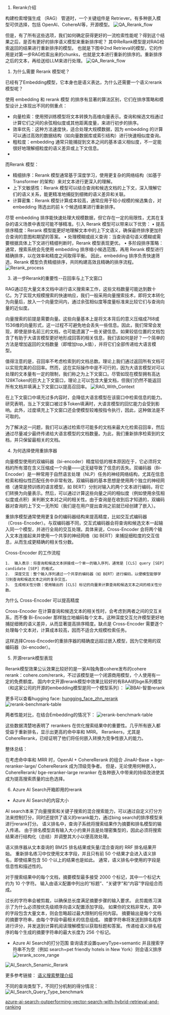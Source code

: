 1. Rerank介绍

构建检索增强生成 （RAG） 管道时，一个关键组件是 Retriever。有多种嵌入模型可供选择，包括 OpenAI、CohereAI等，开源模型。
![QA_Rerank_flow](./Rerank:RAG中Retrieval中的重要一步_20241118/rerank-process-steps.png)

但是，有了所有这些选项，我们如何确定获得更好的一流检索性能呢？得到这个结果之后，是否有更好的排序语义模型来重新排序呢？
其中ReRank模型是对RAG检索返回的结果进行重新排序的模型。
也就是下图中2nd Retrieval的模型，它的作用是对第一步RAG检索出来的chunks，也就是文本进行重新的排序的。重新排序之后的文本，再给送给LLM来进行处理。
![QA_Rerank_flow](./Rerank:RAG中Retrieval中的重要一步_20241118/QA_Rerank_flow.png)

1. 为什么需要 Rerank 模型呢？

已经有了Embedding模型，它本身也是语义表达，为什么还需要一个语义rerank模型呢？

使用 embedding 和 rerank 模型 的排序有显著的算法区别，它们在排序策略和模型设计上体现出不同的侧重点：

- 	向量检索：使用预训练模型将文本转换为高维向量表示。查询和候选文档通过计算它们之间的余弦相似度或其他距离度量，来进行初步的排序。
- 	效率优先：这种方法速度快，适合处理大规模数据，因为 embedding 的计算可以通过高效的数据结构（如向量数据库或索引结构）进行快速相似度查询。
-   粗粒度：embedding 通常只能捕捉到文本之间的基本语义相似度，不一定能很好地理解细粒度的语义差异或上下文信息。
-   

而Rerank 模型：

-  精细排序：Rerank 模型通常基于深度学习，使用更复杂的网络结构（如基于 Transformer 的架构）来对文本进行更深入的理解。
- 上下文敏感性：Rerank 模型可以结合查询和候选文档的上下文，深入理解它们的语义关系，能更精准地捕捉到细微的语义差异和关联。
- 计算密集：Rerank 模型计算成本较高，通常应用于较小规模的候选集合，对 embedding 筛选出的前 k 个候选结果进行重新排序。

尽管 embedding 排序能快速处理大规模数据，但它存在一定的局限性，尤其在复杂的语义场景中表现可能不够精准。引入 Rerank 模型可以带来以下优势：
	•	提高排序精度：Rerank 模型能更好地理解文本中的上下文语义，确保最终排序更加符合查询的意图和期望的答案。
	•	处理模糊或歧义查询：当查询语句语义模糊或需要根据具体上下文进行精细判断时，Rerank 模型表现更优。
	•	多阶段排序策略：通常，搜索系统会先使用 embedding 排序缩小候选范围，再用 Rerank 模型进行精确排序，以在效率和精度之间取得平衡。
因此，embedding 排序负责快速筛选，Rerank 模型负责精细排序，共同构建高效且精确的排序流程。
![Rerank_process](./Rerank:RAG中Retrieval中的重要一步_20241118/Rerank_process.webp)

3. 进一步Rerank的重要性--召回率与上下文窗口

RAG通过在大量文本文档中进行语义搜索来工作，这些文档数量可能达到数十亿。为了实现大规模搜索的快速响应，我们一般采用向量搜索技术，即将文本转化为向量后，放入一个向量空间内，通过余弦相似度等度量标准来比较它们与查询向量的近似度。

向量搜索的前提是需要向量。这些向量基本上是将文本背后的意义压缩成768或1536维的向量形式，这一过程不可避免地会丢失一些信息。因此，我们常常会发现，即使是排名前三的文档，也可能遗漏了一些关键信息。如果较低位置的文档包含了有助于大语言模型更好地形成回答的相关信息，我们该如何是好？一个简单的方法是增加返回的文档数量（即增加top_k值），并将它们全部传递给大语言模型。

值得注意的是，召回率不考虑检索到的文档总数。理论上我们通过返回所有文档可以实现完美的召回率。然而，这在实际操作中是不可行的，因为大语言模型对可以处理的文本量有一定的限制，我们称之为上下文窗口。尽管如现在模型拥有高达128KToken的巨大上下文窗口，理论上可以包含大量文档，但我们仍然不能返回所有文档并填满上下文窗口以提高召回率。
![RAG_With_Context](./Rerank:RAG中Retrieval中的重要一步_20241118/RAG_With_Context.png)

在上下文窗口中填充过多内容时，会降低大语言模型在该窗口中检索信息的能力。研究表明，当上下文窗口被过多Token填满时，大语言模型的回忆能力会受到影响。此外，过度填充上下文窗口还会使模型较难按指令执行，因此，这种做法是不可取的。

为了解决这一问题，我们可以通过检索尽可能多的文档来最大化检索召回率，然后通过尽量减少最终传递给大语言模型的文档数量。为此，我们重新排序检索到的文档，并只保留最相关的文档。

4. 为何选择使用重排序器

向量模型使用的双编码器（bi-encoder）精度较低的根本原因在于，它必须将文档的所有潜在含义压缩成一个向量——这无疑导致了信息的丢失。双编码器（Bi-Encoder）是一种常用于自然语言处理（NLP）任务的神经网络结构，尤其在信息检索和相似性匹配任务中非常有效。双编码器的基本思想是使用两个独立的神经网络（通常是预训练的语言模型，如 BERT）分别对输入的两个文本进行编码，将它们转换为向量表示。然后，可以通过计算这些向量之间的相似度（例如使用余弦相似度或点积）来判断文本对之间的相关性。由于查询是在收到后才知道的，双编码器对查询的上下文一无所知（我们是在用户提出查询之前就已经创建了嵌入）。

重排序模型通常使用更复杂的编码器结构来提高精度，比如交互式编码器（Cross-Encoder）。与双编码器不同，交互式编码器会将查询和候选文本一起输入同一个模型，并进行全局的交互处理。具体来说，Cross-Encoder 会将两个输入文本连接起来并使用一个共享的神经网络（如 BERT）来捕捉细粒度的交互信息，从而生成更精确的相关性分数。

Cross-Encoder 的工作流程

	1.	输入表示：将查询和候选文本拼接成一个单一的输入序列，通常是 [CLS] query [SEP] candidate [SEP] 的格式。
	2.	深度交互：整个输入序列通过一个共享的编码器（如 BERT）进行编码，以便模型能够学习到查询和候选文本之间的复杂交互。
	3.	生成相关性分数：使用输出的 [CLS] 标记的向量来计算查询和候选文本之间的相关性分数。

为什么 Cross-Encoder 可以提高精度

Cross-Encoder 在计算查询和候选文本的相关性时，会考虑到两者之间的交互关系，而不像 Bi-Encoder 那样独立地编码每个文本。这种深度交互允许模型更好地捕捉细微的语义差异，从而显著提高排序精度。缺点是 Cross-Encoder 需要逐个处理每个文本对，计算成本较高，因而不适合大规模检索任务。

这样选择Cross-Encoder的重排序器的精确度远超过嵌入模型，因为它使用的双编码器（bi-encoder）。

5. 开源rerank模型表现

Rerank模型效果公认效果比较好的是一家AI独角兽cohere发布的cohere rerank：cohere.com/rerank，不过该模型是一个闭源商用模型，个人使用有一定的免费额度。
国内中文开源rerank模型中效果比较好的有BAAI的bge系列模型（和这家公司的开源的embedding模型是同一个模型系列）：
![BBAI-智普rerank](./Rerank:RAG中Retrieval中的重要一步_20241118/BBAI-智普rerank.png)

更多可以查看hugging face:
[hungging_face_zhn_rerank](https://huggingface.co/models?language=zh&sort=trending&search=rerank)
![rerank-benchmark-table](./Rerank:RAG中Retrieval中的重要一步_20241118/hugging-face-rerank-model.png)


两者性能对比，在结合Embedding的情况下：
![rerank-benchmark-table](./Rerank:RAG中Retrieval中的重要一步_20241118/rerank-benchmark-table.png)

这些数据清楚地表明了 rerankers 在优化搜索结果中的重要性。几乎所有嵌入都受益于重新排名，显示出更高的命中率和 MRR。
Rerankers，尤其是 CohereRerank，已经证明了他们将任何嵌入转换为竞争性嵌入的能力。

整体总结：

在考虑命中率和 MRR 时，OpenAI + CohereRerank 的组合 JinaAI-Base + bge-reranker-large/ CohereRerank 成为顶级竞争者。
但是，无论使用何种嵌入， CohereRerank/ bge-reranker-large reranker 在各种嵌入中带来的持续改进使其成为提高搜索质量的出色选择。


6. Azure AI Search开箱即用的rerank

- Azure AI Search的内容大小
  
AI search本来了向量搜索和关键子搜索的混合搜索能力，可以通过自定义打分方法来控制打分，同时还提供了语义的rerank能力，通过bing search的排序模型来进行rerank打分。
语义排名中，查询子系统将搜索结果作为摘要和排名模型的输入传递。 由于排名模型具有输入大小约束并且是处理密集型的，因此必须将搜索结果进行结构化（总结）并调整其大小以便高效处理。

语义排序器从文本查询的 BM25 排名结果或矢量/混合查询的 RRF 排名结果开始。 重新排名练习中仅使用文本字段，并且只有前 50 个结果才会进入语义排名，即使结果包含 50 个以上的结果也是如此。 通常，语义排名中使用的字段是信息性和描述性的。

对于搜索结果中的每个文档，摘要模型最多接受 2000 个标记，其中一个标记大约为 10 个字符。 输入由语义配置中列出的“标题”、“关键字”和“内容”字段组合而成。

过长的字符串会被剪裁，以确保总长度满足摘要步骤的输入要求。 此剪裁练习演示了为什么必须按优先级顺序向语义配置添加字段。 如果你的文档非常大，其中的字段包含大量文本，则会忽略超过最大限制的任何内容。
摘要输出是每个文档的摘要字符串，由每个字段中最相关的信息组成。 摘要字符串将发送到排名程序进行评分，并发送到计算机阅读理解模型以获取标题和答案。
传递给语义排名程序的每个生成的摘要字符串的最大长度为 256 个标记。

- Azure AI Search的打分范围
查询请求设置queryType=semantic 并且搜索字符串不为空（例如 search=pet friendly hotels in New York）则会语义排序
![rerank_score_range](./Rerank:RAG中Retrieval中的重要一步_20241118/rerank_score_range.png)

![AI_Search_Senamic_Rerank](./Rerank:RAG中Retrieval中的重要一步_20241118/AI_Search_Senamic_Rerank.png)

更多参考链接：
[语义搜索整理介绍](https://learn.microsoft.com/zh-cn/azure/search/semantic-search-overview)

不同的查询类型下，不同打分机制的得分情况：
![AI_Search_Query_Type_benchmark](./Rerank:RAG中Retrieval中的重要一步_20241118/AI_Search_Query_Type_benchmark.png)

[azure-ai-search-outperforming-vector-search-with-hybrid-retrieval-and-ranking](https://techcommunity.microsoft.com/blog/azure-ai-services-blog/azure-ai-search-outperforming-vector-search-with-hybrid-retrieval-and-ranking-ca/3929167)

